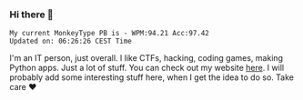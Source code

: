 ### Hi there 👋
<!-- PB START -->
```
My current MonkeyType PB is - WPM:94.21 Acc:97.42
Updated on: 06:26:26 CEST Time
```
<!-- PB END -->
I'm an IT person, just overall. I like CTFs, hacking, coding games, making Python apps. Just a lot of stuff.
You can check out my website [here](https://skill3472.github.io/).
I will probably add some interesting stuff here, when I get the idea to do so. Take care ❤️
